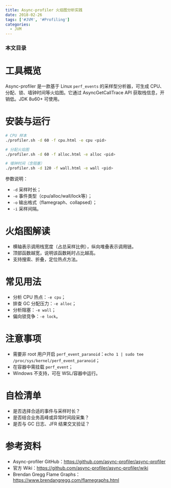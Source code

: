 ```yaml
---
title: Async-profiler 火焰图分析实践
date: 2018-02-26
tags: ['#JVM', '#Profiling']
categories:
  - JVM
---
```


### 本文目录
<!-- toc -->

# 工具概览
Async-profiler 是一款基于 Linux `perf_events` 的采样型分析器，可生成 CPU、分配、锁、墙钟时间等火焰图。它通过 AsyncGetCallTrace API 获取栈信息，开销低。JDK 8u60+ 可使用。

# 安装与运行
```bash
# CPU 样本
./profiler.sh -d 60 -f cpu.html -e cpu <pid>

# 分配火焰图
./profiler.sh -d 60 -f alloc.html -e alloc <pid>

# 墙钟时间（含阻塞）
./profiler.sh -d 120 -f wall.html -e wall <pid>
```

参数说明：
- `-d` 采样时长；
- `-e` 事件类型（cpu/alloc/wall/lock等）；
- `-o` 输出格式（flamegraph、collapsed）；
- `-i` 采样间隔。

# 火焰图解读
- 横轴表示调用栈宽度（占总采样比例），纵向堆叠表示调用链。
- 顶部函数越宽，说明该函数耗时占比越高。
- 支持搜索、折叠，定位热点方法。

# 常见用法
- 分析 CPU 热点：`-e cpu`；
- 排查 GC 分配压力：`-e alloc`；
- 分析阻塞：`-e wall`；
- 偏向锁竞争：`-e lock`。

# 注意事项
- 需要非 root 用户开启 `perf_event_paranoid`：`echo 1 | sudo tee /proc/sys/kernel/perf_event_paranoid`；
- 在容器中需挂载 `perf_event`；
- Windows 不支持，可在 WSL/容器中运行。

# 自检清单
- 是否选择合适的事件与采样时长？
- 是否结合业务高峰或异常时间段采集？
- 是否与 GC 日志、JFR 结果交叉验证？

# 参考资料
- Async-profiler GitHub：https://github.com/async-profiler/async-profiler
- 官方 Wiki：https://github.com/async-profiler/async-profiler/wiki
- Brendan Gregg Flame Graphs：https://www.brendangregg.com/flamegraphs.html
